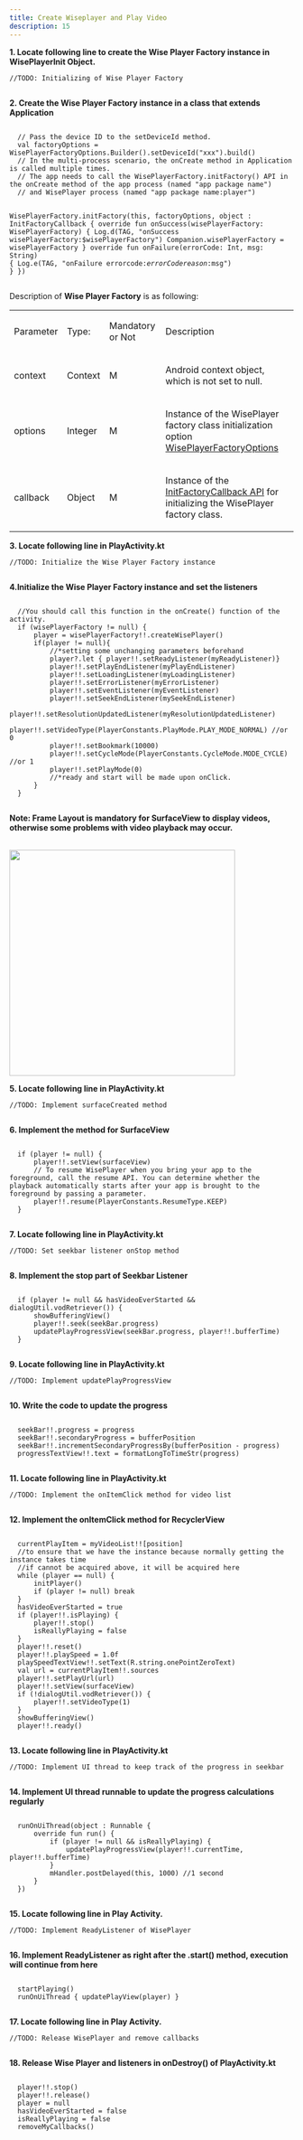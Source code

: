 ```yaml
---
title: Create Wiseplayer and Play Video
description: 15
---
```


<p><strong>1. Locate following line to create the Wise Player Factory instance in WisePlayerInit Object.</strong></p>
<pre><div id="copy-button10" class="copy-btn" title="Copy" onclick="copyCode(this.id)"></div><code>//TODO: Initializing of Wise Player Factory
<span class="pln">
</span></code></pre>
<p><strong>2. Create the Wise Player Factory instance in a class that extends Application</strong></p>
<pre><div id="copy-button11" class="copy-btn" title="Copy" onclick="copyCode(this.id)"></div><code>
  // Pass the device ID to the setDeviceId method.
  val factoryOptions = WisePlayerFactoryOptions.Builder().setDeviceId("xxx").build()
  // In the multi-process scenario, the onCreate method in Application is called multiple times.
  // The app needs to call the WisePlayerFactory.initFactory() API in the onCreate method of the app process (named "app package name") 
  // and WisePlayer process (named "app package name:player")

  WisePlayerFactory.initFactory(this, factoryOptions, object : InitFactoryCallback {
      override fun onSuccess(wisePlayerFactory: WisePlayerFactory) {
          Log.d(TAG, "onSuccess wisePlayerFactory:$wisePlayerFactory")
          Companion.wisePlayerFactory = wisePlayerFactory
      }
      override fun onFailure(errorCode: Int, msg: String) {
          Log.e(TAG, "onFailure errorcode:$errorCode reason:$msg")
      }
  })
<span class="pln">
</span></code></pre>
<p>Description of <strong>Wise Player Factory</strong> is as following:<br></p>
<table style="width: 100%;table-layout: fixed;">
	<tbody><tr></tr>
	<tr><td colspan="1" rowspan="1"><p>Parameter</p>
	</td><td colspan="1" rowspan="1"><p>Type:</p>
	</td><td colspan="1" rowspan="1"><p>Mandatory or Not</p>
	</td><td colspan="1" rowspan="1"><p>Description</p>
	</td></tr>
	<tr><td colspan="1" rowspan="1"><p>context</p>
	</td><td colspan="1" rowspan="1"><p>Context</p>
	</td><td colspan="1" rowspan="1"><p>M</p>
	</td><td colspan="1" rowspan="1"><p>Android context object, which is not set to null.</p>
	</td></tr>
	<tr><td colspan="1" rowspan="1"><p>options</p>
	</td><td colspan="1" rowspan="1"><p>Integer</p>
	</td><td colspan="1" rowspan="1"><p>M</p>
	</td><td colspan="1" rowspan="1"><p>Instance of the WisePlayer factory class initialization option <a href="https://developer.huawei.com/consumer/en/doc/HMSCore-References-V5/wpf-options-0000001050439397-V5" target="_blank">WisePlayerFactoryOptions</a></p>
	</td></tr>
	<tr><td colspan="1" rowspan="1"><p>callback</p>
	</td><td colspan="1" rowspan="1"><p>Object</p>
	</td><td colspan="1" rowspan="1"><p>M</p>
	</td><td colspan="1" rowspan="1"><p>Instance of the <a href="https://developer.huawei.com/consumer/en/doc/HMSCore-References-V5/init-factory-callback-0000001050199187-V5" target="_blank">InitFactoryCallback API</a> for initializing the WisePlayer factory class.</p>
	</td></tr>
</tbody></table>
<p><strong>3. Locate following line in PlayActivity.kt</strong></p>
<pre><div id="copy-button12" class="copy-btn" title="Copy" onclick="copyCode(this.id)"></div><code>//TODO: Initialize the Wise Player Factory instance
<span class="pln">
</span></code></pre>
<p><strong>4.Initialize the Wise Player Factory instance and set the listeners</strong></p>
<pre><div id="copy-button13" class="copy-btn" title="Copy" onclick="copyCode(this.id)"></div><code>
  //You should call this function in the onCreate() function of the activity.
  if (wisePlayerFactory != null) {
      player = wisePlayerFactory!!.createWisePlayer()
      if(player != null){
          //*setting some unchanging parameters beforehand
          player?.let { player!!.setReadyListener(myReadyListener)}
          player!!.setPlayEndListener(myPlayEndListener)
          player!!.setLoadingListener(myLoadingListener)
          player!!.setErrorListener(myErrorListener)
          player!!.setEventListener(myEventListener)
          player!!.setSeekEndListener(mySeekEndListener)
          player!!.setResolutionUpdatedListener(myResolutionUpdatedListener)
          player!!.setVideoType(PlayerConstants.PlayMode.PLAY_MODE_NORMAL) //or 0
          player!!.setBookmark(10000)
          player!!.setCycleMode(PlayerConstants.CycleMode.MODE_CYCLE) //or 1
          player!!.setPlayMode(0)
          //*ready and start will be made upon onClick.
      }
  }
 <span class="pln">
</span></code></pre>
<aside class="special">
	<p><strong>Note: Frame Layout is mandatory for SurfaceView to display videos, otherwise some problems with video playback may occur.</strong></p>
</aside>
<br><img style="width: 400.00px" src="https://raw.githubusercontent.com/bengongon97/VideoPlayerWithVideoKit/master/assets/frameLayoutForSurfaceView.png" onclick="imageclick(src)">
<p><strong>5. Locate following line in PlayActivity.kt</strong></p>
<pre><div id="copy-button19" class="copy-btn" title="Copy" onclick="copyCode(this.id)"></div><code>//TODO: Implement surfaceCreated method
<span class="pln">
</span></code></pre>
<p><strong>6. Implement the method for SurfaceView</strong></p>
<pre><div id="copy-button20" class="copy-btn" title="Copy" onclick="copyCode(this.id)"></div><code>  
  if (player != null) {
      player!!.setView(surfaceView)
      // To resume WisePlayer when you bring your app to the foreground, call the resume API. You can determine whether the playback automatically starts after your app is brought to the foreground by passing a parameter.
      player!!.resume(PlayerConstants.ResumeType.KEEP)
  }
<span class="pln">
</span></code></pre>
<p><strong>7. Locate following line in PlayActivity.kt</strong></p>
<pre><div id="copy-button21" class="copy-btn" title="Copy" onclick="copyCode(this.id)"></div><code>//TODO: Set seekbar listener onStop method
<span class="pln">
</span></code></pre>
<p><strong>8. Implement the stop part of Seekbar Listener</strong></p>
<pre><div id="copy-button22" class="copy-btn" title="Copy" onclick="copyCode(this.id)"></div><code>  
  if (player != null && hasVideoEverStarted && dialogUtil.vodRetriever()) {
      showBufferingView()
      player!!.seek(seekBar.progress)
      updatePlayProgressView(seekBar.progress, player!!.bufferTime)
  }
<span class="pln">
</span></code></pre>
<p><strong>9. Locate following line in PlayActivity.kt</strong></p>
<pre><div id="copy-button23" class="copy-btn" title="Copy" onclick="copyCode(this.id)"></div><code>//TODO: Implement updatePlayProgressView
	<span class="pln">
</span></code></pre>
<p><strong>10. Write the code to update the progress</strong></p>
<pre><div id="copy-button24" class="copy-btn" title="Copy" onclick="copyCode(this.id)"></div><code>  
  seekBar!!.progress = progress
  seekBar!!.secondaryProgress = bufferPosition
  seekBar!!.incrementSecondaryProgressBy(bufferPosition - progress)
  progressTextView!!.text = formatLongToTimeStr(progress)
<span class="pln">
</span></code></pre>
<p><strong>11. Locate following line in PlayActivity.kt </strong></p>
<pre><div id="copy-button25" class="copy-btn" title="Copy" onclick="copyCode(this.id)"></div><code>//TODO: Implement the onItemClick method for video list
<span class="pln">
</span></code></pre>
<p><strong>12. Implement the onItemClick method for RecyclerView</strong></p>
<pre><div id="copy-button26" class="copy-btn" title="Copy" onclick="copyCode(this.id)"></div><code>  
  currentPlayItem = myVideoList!![position]
  //to ensure that we have the instance because normally getting the instance takes time
  //if cannot be acquired above, it will be acquired here
  while (player == null) {
      initPlayer()
      if (player != null) break
  }
  hasVideoEverStarted = true
  if (player!!.isPlaying) {
      player!!.stop()
      isReallyPlaying = false
  }
  player!!.reset()
  player!!.playSpeed = 1.0f
  playSpeedTextView!!.setText(R.string.onePointZeroText)
  val url = currentPlayItem!!.sources
  player!!.setPlayUrl(url)
  player!!.setView(surfaceView)
  if (!dialogUtil.vodRetriever()) {
      player!!.setVideoType(1)
  }
  showBufferingView()
  player!!.ready()
<span class="pln">
</span></code></pre>
<p><strong>13. Locate following line in PlayActivity.kt</strong></p>
<pre><div id="copy-button27" class="copy-btn" title="Copy" onclick="copyCode(this.id)"></div><code>//TODO: Implement UI thread to keep track of the progress in seekbar
<span class="pln">
</span></code></pre>
<p><strong>14. Implement UI thread runnable to update the progress calculations regularly</strong></p>
<pre><div id="copy-button28" class="copy-btn" title="Copy" onclick="copyCode(this.id)"></div><code>  
  runOnUiThread(object : Runnable {
      override fun run() {
          if (player != null && isReallyPlaying) {
              updatePlayProgressView(player!!.currentTime, player!!.bufferTime)
          }
          mHandler.postDelayed(this, 1000) //1 second
      }
  })
<span class="pln">
</span></code></pre>
<p><strong>15. Locate following line in Play Activity.</strong></p>
<pre><div id="copy-button29" class="copy-btn" title="Copy" onclick="copyCode(this.id)"></div><code>//TODO: Implement ReadyListener of WisePlayer
<span class="pln">
</span></code></pre>
<p><strong>16. Implement ReadyListener as right after the .start() method, execution will continue from here</strong></p>
<pre><div id="copy-button30" class="copy-btn" title="Copy" onclick="copyCode(this.id)"></div><code>  
  startPlaying()
  runOnUiThread { updatePlayView(player) }
<span class="pln">
</span></code></pre>
<p><strong>17. Locate following line in Play Activity.</strong></p>
<pre><div id="copy-button31" class="copy-btn" title="Copy" onclick="copyCode(this.id)"></div><code>//TODO: Release WisePlayer and remove callbacks
<span class="pln">
</span></code></pre>
<p><strong>18. Release Wise Player and listeners in onDestroy() of PlayActivity.kt </strong></p>
<pre><div id="copy-button32" class="copy-btn" title="Copy" onclick="copyCode(this.id)"></div><code>   
  player!!.stop()
  player!!.release()
  player = null
  hasVideoEverStarted = false
  isReallyPlaying = false
  removeMyCallbacks()
<span class="pln">
</span></code></pre>

